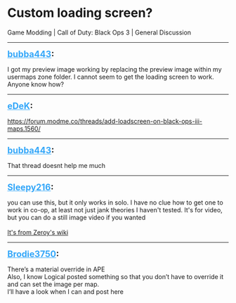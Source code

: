 # Custom loading screen?
Game Modding | Call of Duty: Black Ops 3 | General Discussion

---
<strong style="font-size: 1.4em;"><span style="text-decoration: underline;text-decoration-color: #34a7f9;"><span style="color:#34a7f9;">bubba443</span></span>:</strong>

<p>I got my preview image working by replacing the preview image within my usermaps zone folder. I cannot seem to get the loading screen to work. Anyone know how?</p>

---
<strong style="font-size: 1.4em;"><span style="text-decoration: underline;text-decoration-color: #34a7f9;"><span style="color:#34a7f9;">eDeK</span></span>:</strong>

<p><a href="https://forum.modme.co/threads/add-loadscreen-on-black-ops-iii-maps.1560/">https://forum.modme.co/threads/add-loadscreen-on-black-ops-iii-maps.1560/</a></p>

---
<strong style="font-size: 1.4em;"><span style="text-decoration: underline;text-decoration-color: #34a7f9;"><span style="color:#34a7f9;">bubba443</span></span>:</strong>

<p>That thread doesnt help me much</p>

---
<strong style="font-size: 1.4em;"><span style="text-decoration: underline;text-decoration-color: #34a7f9;"><span style="color:#34a7f9;">Sleepy216</span></span>:</strong>

<p>you can use this, but it only works in solo. I have no clue how to get one to work in co-op, at least not just jank theories I haven&#39;t tested. It&#39;s for video, but you can do a still image video if you wanted<br /><br /><a href="https://wiki.zeroy.com/index.php?title=Call_of_Duty_bo3:_ZM_Intro_Video">It&#39;s from Zeroy&#39;s wiki</a></p>

---
<strong style="font-size: 1.4em;"><span style="text-decoration: underline;text-decoration-color: #34a7f9;"><span style="color:#34a7f9;">Brodie3750</span></span>:</strong>

<p>There’s a material override in APE <br />Also, I know Logical posted something so that you don’t have to override it and can set the image per map.<br />I’ll have a look when I can and post here</p>
